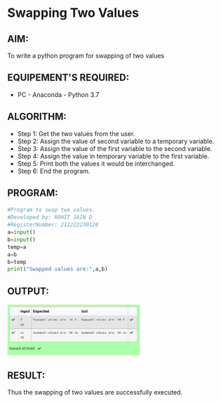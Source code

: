 # Swapping Two Values
## AIM:
To write a python program for swapping of two values
## EQUIPEMENT'S REQUIRED: 
- PC - Anaconda - Python 3.7
## ALGORITHM: 
- Step 1: Get the two values from the user.
- Step 2: Assign the value of second variable to a temporary variable.
- Step 3: Assign the value of the first variable to the second variable.
- Step 4: Assign the value in temporary variable to the first variable.
- Step 5: Print both the values it would be interchanged.
- Step 6: End the program.
## PROGRAM:
```Python
#Program to swap two values.
#Developed by: ROHIT JAIN D
#RegisterNumber: 212222230120
a=input()
b=input()
temp=a
a=b
b=temp
print("Swapped values are:",a,b)
```
## OUTPUT:
<img height=12% width=60% src="./images/output.png">  

## RESULT:  
Thus the swapping of two values are successfully executed.
